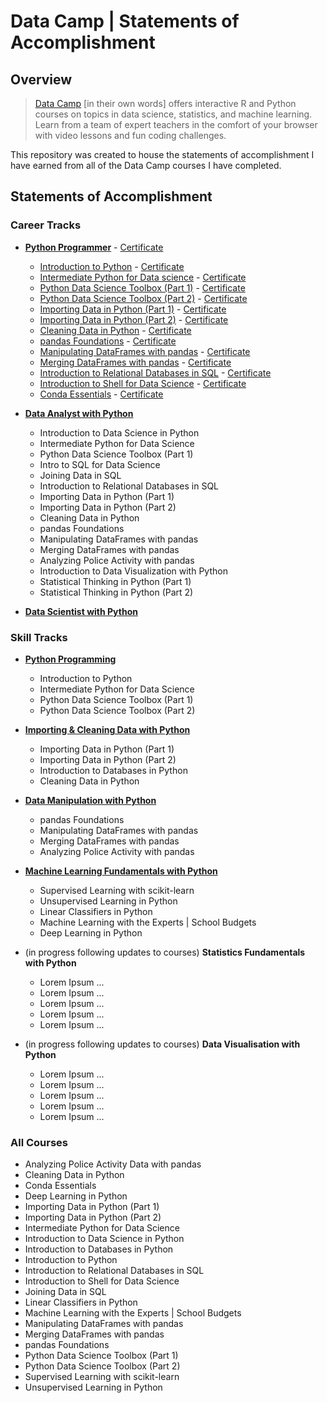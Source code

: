 # Data Camp | Statements of Accomplishment

## Overview

> [Data Camp](https://www.datacamp.com/home) [in their own words] offers interactive R and Python courses on topics in data science, statistics, and machine learning. Learn from a team of expert teachers in the comfort of your browser with video lessons and fun coding challenges.

This repository was created to house the statements of accomplishment I have earned from all of the Data Camp courses I have completed.

## Statements of Accomplishment

### Career Tracks

- [**Python Programmer**](https://www.datacamp.com/tracks/python-programmer?version=2) - [Certificate](https://www.datacamp.com/statement-of-accomplishment/track/961404b7132ff372f1eb8511949689da762dff66)
	- [Introduction to Python](https://www.datacamp.com/courses/intro-to-python-for-data-science) - [Certificate](https://www.datacamp.com/statement-of-accomplishment/course/4c242c73d5e22b24130f989b0d38541bdb8a271e)
	- [Intermediate Python for Data science](https://www.datacamp.com/courses/intermediate-python-for-data-science) - [Certificate](https://www.datacamp.com/statement-of-accomplishment/course/0713cbee35e43fb9a135f20ae9f115608e1de9a2)
	- [Python Data Science Toolbox (Part 1)](https://www.datacamp.com/courses/python-data-science-toolbox-part-1) - [Certificate](https://www.datacamp.com/statement-of-accomplishment/course/6b9760e2b783d61f7de19081263f2f9cee7c059b)
	- [Python Data Science Toolbox (Part 2)](https://www.datacamp.com/courses/python-data-science-toolbox-part-2) - [Certificate](https://www.datacamp.com/statement-of-accomplishment/course/f8576fa73c57c4903c68b6e6cb7261f5f35fa01c)
	- [Importing Data in Python (Part 1)](https://www.datacamp.com/courses/importing-data-in-python-part-1) - [Certificate](https://www.datacamp.com/statement-of-accomplishment/course/49647ce54a41fbf003806d18b4f25932c8500bfa)
	- [Importing Data in Python (Part 2)](https://www.datacamp.com/courses/importing-data-in-python-part-2) - [Certificate](https://www.datacamp.com/statement-of-accomplishment/course/3d18052728fada118f46688a2298e03bf2f4be0b)
	- [Cleaning Data in Python](https://www.datacamp.com/courses/cleaning-data-in-python) - [Certificate](https://www.datacamp.com/statement-of-accomplishment/course/0e0a12775a37ceb874c496637ab9d4bc75a31051)
	- [pandas Foundations](https://www.datacamp.com/courses/pandas-foundations) - [Certificate](https://www.datacamp.com/statement-of-accomplishment/course/745a95bb8fd01c55159ddb4659ef1aee112c34ce)
	- [Manipulating DataFrames with pandas](https://www.datacamp.com/courses/manipulating-dataframes-with-pandas) - [Certificate](https://www.datacamp.com/statement-of-accomplishment/course/94b9695aed0f6581754b42f14d78c5d7558e2823)
	- [Merging DataFrames with pandas](https://www.datacamp.com/courses/merging-dataframes-with-pandas) - [Certificate](https://www.datacamp.com/statement-of-accomplishment/course/60bf3e5b0d8116b22c4a99a056455a8216a4c4fa)
	- [Introduction to Relational Databases in SQL](https://www.datacamp.com/courses/introduction-to-relational-databases-in-sql) - [Certificate](https://www.datacamp.com/statement-of-accomplishment/course/08af6218cb8d2fe330e95777671f60f7f8f03fdc)
	- [Introduction to Shell for Data Science](https://www.datacamp.com/courses/introduction-to-shell-for-data-science) - [Certificate](https://www.datacamp.com/statement-of-accomplishment/course/3cd4bd4507c48fcbb78502286b44a4a96a8c3bf6)
	- [Conda Essentials](https://www.datacamp.com/courses/conda-essentials) - [Certificate](https://www.datacamp.com/statement-of-accomplishment/course/6241ca1d6feb02453b492a249ae284bb712cd73a)

-  [**Data Analyst with Python**](https://www.datacamp.com/tracks/data-analyst-with-python?version=2)
	- Introduction to Data Science in Python
	- Intermediate Python for Data Science
	- Python Data Science Toolbox (Part 1)
  	- Intro to SQL for Data Science
  	- Joining Data in SQL
  	- Introduction to Relational Databases in SQL
  	- Importing Data in Python (Part 1)
  	- Importing Data in Python (Part 2)
  	- Cleaning Data in Python
  	- pandas Foundations
  	- Manipulating DataFrames with pandas
  	- Merging DataFrames with pandas
  	- Analyzing Police Activity with pandas
  	- Introduction to Data Visualization with Python
  	- Statistical Thinking in Python (Part 1)
  	- Statistical Thinking in Python (Part 2)

- [**Data Scientist with Python**](https://www.datacamp.com/tracks/data-scientist-with-python?version=2)

### Skill Tracks

- [**Python Programming**](https://www.datacamp.com/tracks/python-programming?version=1)
	- Introduction to Python
	- Intermediate Python for Data Science
	- Python Data Science Toolbox (Part 1)
	- Python Data Science Toolbox (Part 2)
  
- [**Importing & Cleaning Data with Python**](https://www.datacamp.com/tracks/importing-cleaning-data-with-python?version=1)
	- Importing Data in Python (Part 1)
	- Importing Data in Python (Part 2)
	- Introduction to Databases in Python
	- Cleaning Data in Python
  
- [**Data Manipulation with Python**](https://www.datacamp.com/tracks/data-manipulation-with-python?version=1)
	- pandas Foundations
	- Manipulating DataFrames with pandas
	- Merging DataFrames with pandas
	- Analyzing Police Activity with pandas
  
- [**Machine Learning Fundamentals with Python**](https://www.datacamp.com/tracks/machine-learning-fundamentals-with-python?version=1)
	- Supervised Learning with scikit-learn
	- Unsupervised Learning in Python
	- Linear Classifiers in Python
	- Machine Learning with the Experts | School Budgets
	- Deep Learning in Python
  
- (in progress following updates to courses) **Statistics Fundamentals with Python**
	- Lorem Ipsum ...
	- Lorem Ipsum ...
	- Lorem Ipsum ...
	- Lorem Ipsum ...
	- Lorem Ipsum ...

- (in progress following updates to courses) **Data Visualisation with Python**
	- Lorem Ipsum ...
	- Lorem Ipsum ...
	- Lorem Ipsum ...
	- Lorem Ipsum ...
	- Lorem Ipsum ...

### All Courses

- Analyzing Police Activity Data with pandas
- Cleaning Data in Python
- Conda Essentials
- Deep Learning in Python
- Importing Data in Python (Part 1)
- Importing Data in Python (Part 2)
- Intermediate Python for Data Science
- Introduction to Data Science in Python
- Introduction to Databases in Python
- Introduction to Python
- Introduction to Relational Databases in SQL
- Introduction to Shell for Data Science
- Joining Data in SQL
- Linear Classifiers in Python
- Machine Learning with the Experts | School Budgets
- Manipulating DataFrames with pandas
- Merging DataFrames with pandas
- pandas Foundations
- Python Data Science Toolbox (Part 1)
- Python Data Science Toolbox (Part 2)
- Supervised Learning with scikit-learn
- Unsupervised Learning in Python

